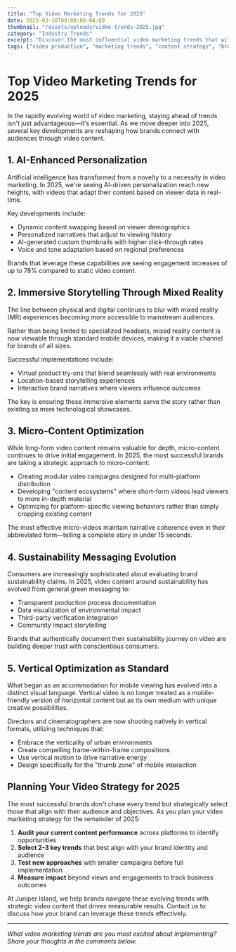 ```yaml
---
title: "Top Video Marketing Trends for 2025"
date: 2025-03-10T09:00:00-04:00
thumbnail: "/assets/uploads/video-trends-2025.jpg"
category: "Industry Trends"
excerpt: "Discover the most influential video marketing trends that will shape the industry in 2025 and how your brand can stay ahead of the curve."
tags: ["video production", "marketing trends", "content strategy", "brand storytelling"]
---
```


# Top Video Marketing Trends for 2025

In the rapidly evolving world of video marketing, staying ahead of trends isn't just advantageous—it's essential. As we move deeper into 2025, several key developments are reshaping how brands connect with audiences through video content.

## 1. AI-Enhanced Personalization

Artificial intelligence has transformed from a novelty to a necessity in video marketing. In 2025, we're seeing AI-driven personalization reach new heights, with videos that adapt their content based on viewer data in real-time.

Key developments include:

- Dynamic content swapping based on viewer demographics
- Personalized narratives that adjust to viewing history
- AI-generated custom thumbnails with higher click-through rates
- Voice and tone adaptation based on regional preferences

Brands that leverage these capabilities are seeing engagement increases of up to 78% compared to static video content.

## 2. Immersive Storytelling Through Mixed Reality

The line between physical and digital continues to blur with mixed reality (MR) experiences becoming more accessible to mainstream audiences.

Rather than being limited to specialized headsets, mixed reality content is now viewable through standard mobile devices, making it a viable channel for brands of all sizes.

Successful implementations include:
- Virtual product try-ons that blend seamlessly with real environments
- Location-based storytelling experiences
- Interactive brand narratives where viewers influence outcomes

The key is ensuring these immersive elements serve the story rather than existing as mere technological showcases.

## 3. Micro-Content Optimization

While long-form video content remains valuable for depth, micro-content continues to drive initial engagement. In 2025, the most successful brands are taking a strategic approach to micro-content:

- Creating modular video campaigns designed for multi-platform distribution
- Developing "content ecosystems" where short-form videos lead viewers to more in-depth material
- Optimizing for platform-specific viewing behaviors rather than simply cropping existing content

The most effective micro-videos maintain narrative coherence even in their abbreviated form—telling a complete story in under 15 seconds.

## 4. Sustainability Messaging Evolution

Consumers are increasingly sophisticated about evaluating brand sustainability claims. In 2025, video content around sustainability has evolved from general green messaging to:

- Transparent production process documentation
- Data visualization of environmental impact
- Third-party verification integration
- Community impact storytelling

Brands that authentically document their sustainability journey on video are building deeper trust with conscientious consumers.

## 5. Vertical Optimization as Standard

What began as an accommodation for mobile viewing has evolved into a distinct visual language. Vertical video is no longer treated as a mobile-friendly version of horizontal content but as its own medium with unique creative possibilities.

Directors and cinematographers are now shooting natively in vertical formats, utilizing techniques that:
- Embrace the verticality of urban environments
- Create compelling frame-within-frame compositions
- Use vertical motion to drive narrative energy
- Design specifically for the "thumb zone" of mobile interaction

## Planning Your Video Strategy for 2025

The most successful brands don't chase every trend but strategically select those that align with their audience and objectives. As you plan your video marketing strategy for the remainder of 2025:

1. **Audit your current content performance** across platforms to identify opportunities
2. **Select 2-3 key trends** that best align with your brand identity and audience
3. **Test new approaches** with smaller campaigns before full implementation
4. **Measure impact** beyond views and engagements to track business outcomes

At Juniper Island, we help brands navigate these evolving trends with strategic video content that drives measurable results. Contact us to discuss how your brand can leverage these trends effectively.

---

*What video marketing trends are you most excited about implementing? Share your thoughts in the comments below.*
